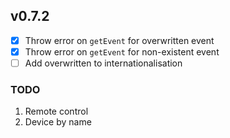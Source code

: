 ## v0.7.2

- [x] Throw error on `getEvent` for overwritten event
- [x] Throw error on `getEvent` for non-existent event
- [ ] Add overwritten to internationalisation

### TODO

1. Remote control
2. Device by name


